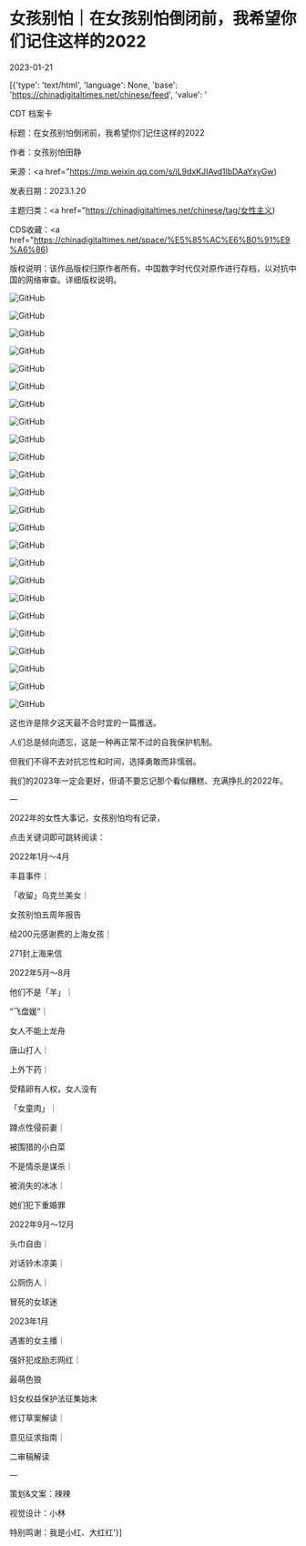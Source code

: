 # 女孩别怕｜在女孩别怕倒闭前，我希望你们记住这样的2022

2023-01-21

[{'type': 'text/html', 'language': None, 'base': 'https://chinadigitaltimes.net/chinese/feed', 'value': '

CDT 档案卡

标题：在女孩别怕倒闭前，我希望你们记住这样的2022

作者：女孩别怕田静

来源：<a href="https://mp.weixin.qq.com/s/iL9dxKJIAvd1lbDAaYxyGw)

发表日期：2023.1.20

主题归类：<a href="https://chinadigitaltimes.net/chinese/tag/女性主义)

CDS收藏：<a href="https://chinadigitaltimes.net/space/%E5%85%AC%E6%B0%91%E9%A6%86)

版权说明：该作品版权归原作者所有。中国数字时代仅对原作进行存档，以对抗中国的网络审查。详细版权说明。





![GitHub](https://chinadigitaltimes.net/chinese/files/2023/01/post-692255-63cc5c1c4675d.)

![GitHub](https://chinadigitaltimes.net/chinese/files/2023/01/post-692255-63cc5c1fbec1a.)

![GitHub](https://chinadigitaltimes.net/chinese/files/2023/01/post-692255-63cc5c22384cc.)

![GitHub](https://chinadigitaltimes.net/chinese/files/2023/01/post-692255-63cc5c2663e56.)

![GitHub](https://chinadigitaltimes.net/chinese/files/2023/01/post-692255-63cc5c28f0190.)

![GitHub](https://chinadigitaltimes.net/chinese/files/2023/01/post-692255-63cc5c2bd5ef3.)

![GitHub](https://chinadigitaltimes.net/chinese/files/2023/01/post-692255-63cc5c2d751bf.)

![GitHub](https://chinadigitaltimes.net/chinese/files/2023/01/post-692255-63cc5c30bca0c.)

![GitHub](https://chinadigitaltimes.net/chinese/files/2023/01/post-692255-63cc5c7235c17.gif)

![GitHub](https://chinadigitaltimes.net/chinese/files/2023/01/post-692255-63cc5c38c2db4.)

![GitHub](https://chinadigitaltimes.net/chinese/files/2023/01/post-692255-63cc5c3b6bf8c.)

![GitHub](https://chinadigitaltimes.net/chinese/files/2023/01/post-692255-63cc5c3da5663.)

![GitHub](https://chinadigitaltimes.net/chinese/files/2023/01/post-692255-63cc5c414cbe1.)

![GitHub](https://chinadigitaltimes.net/chinese/files/2023/01/post-692255-63cc5c4396b66.)

![GitHub](https://chinadigitaltimes.net/chinese/files/2023/01/post-692255-63cc62aa13038.)

![GitHub](https://chinadigitaltimes.net/chinese/files/2023/01/post-692255-63cc62ac6f16c.)

![GitHub](https://chinadigitaltimes.net/chinese/files/2023/01/post-692255-63cc62af0e59a.)

![GitHub](https://chinadigitaltimes.net/chinese/files/2023/01/post-692255-63cc62b1d59e2.)

![GitHub](https://chinadigitaltimes.net/chinese/files/2023/01/post-692255-63cc62b537f8c.)

![GitHub](https://chinadigitaltimes.net/chinese/files/2023/01/post-692255-63cc62b870cfc.)

![GitHub](https://chinadigitaltimes.net/chinese/files/2023/01/post-692255-63cc62bba2b57.)

![GitHub](https://chinadigitaltimes.net/chinese/files/2023/01/post-692255-63cc62bf05212.)

![GitHub](https://chinadigitaltimes.net/chinese/files/2023/01/post-692255-63cc62c1c3aa1.)

![GitHub](https://chinadigitaltimes.net/chinese/files/2023/01/post-692255-63cc62c4226aa.)

这也许是除夕这天最不合时宜的一篇推送。

人们总是倾向遗忘，这是一种再正常不过的自我保护机制。

但我们不得不去对抗忘性和时间，选择勇敢而非懦弱。

我们的2023年一定会更好，但请不要忘记那个看似糟糕、充满挣扎的2022年。

—

2022年的女性大事记，女孩别怕均有记录，

点击关键词即可跳转阅读：

2022年1月～4月



丰县事件｜

「收留」乌克兰美女｜

女孩别怕五周年报告

给200元感谢费的上海女孩｜

271封上海来信

2022年5月～8月

他们不是「羊」｜

“飞盘媛”｜

女人不能上龙舟

唐山打人｜

上外下药｜

受精卵有人权，女人没有

「女童肉」｜

蹲点性侵前妻｜

被围猎的小白菜

不是情杀是谋杀｜

被消失的冰冰｜

她们犯下重婚罪

2022年9月～12月

头巾自由｜

对话铃木凉美｜

公厕伤人｜

冒死的女球迷

2023年1月

遇害的女主播｜

强奸犯成励志网红｜

最萌色狼

妇女权益保护法征集始末

修订草案解读｜

意见征求指南｜

二审稿解读

—

策划&amp;文案：辣辣

视觉设计：小林

特别鸣谢：我是小红、大红红'}]